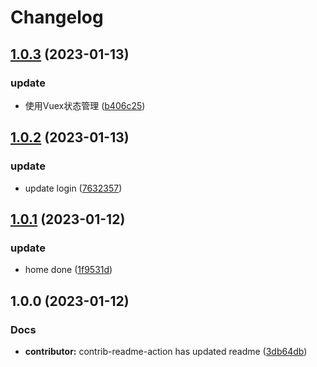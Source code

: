 # Changelog

## [1.0.3](https://github.com/School-of-Website-Engineering/Knock-Ding-Yanxuan/compare/v1.0.2...v1.0.3) (2023-01-13)


### update

* 使用Vuex状态管理 ([b406c25](https://github.com/School-of-Website-Engineering/Knock-Ding-Yanxuan/commit/b406c254c9d7af03ff5b29778cd51c4625004c05))

## [1.0.2](https://github.com/School-of-Website-Engineering/Knock-Ding-Yanxuan/compare/v1.0.1...v1.0.2) (2023-01-13)


### update

* update login ([7632357](https://github.com/School-of-Website-Engineering/Knock-Ding-Yanxuan/commit/7632357144d4eb370a672e4bdd8871f0f4ec9844))

## [1.0.1](https://github.com/School-of-Website-Engineering/Knock-Ding-Yanxuan/compare/v1.0.0...v1.0.1) (2023-01-12)


### update

* home done ([1f9531d](https://github.com/School-of-Website-Engineering/Knock-Ding-Yanxuan/commit/1f9531de36162751c45602fdbd7dc3f577cdc13e))

## 1.0.0 (2023-01-12)


### Docs

* **contributor:** contrib-readme-action has updated readme ([3db64db](https://github.com/School-of-Website-Engineering/Knock-Ding-Yanxuan/commit/3db64db944d0e60bf1a0bd536bce02424b2ffa47))
